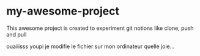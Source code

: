 # my-awesome-project

This awesome project is created to experiment git notions like clone, push and pull


ouaiiisss youpi je modifie le fichier sur mon ordinateur quelle joie...